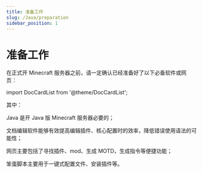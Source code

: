 ```yaml
---
title: 准备工作
slug: /Java/preparation
sidebar_position: 1
---
```


# 准备工作

在正式开 Minecraft 服务器之前，请一定确认已经准备好了以下必备软件或网页：

import DocCardList from '@theme/DocCardList';

<DocCardList />

其中：

Java 是开 Java 版 Minecraft 服务器必要的；

文档编辑软件能够有效提高编辑插件、核心配置时的效率，降低错误使用语法的可能性；

网页主要包括了寻找插件、mod、生成 MOTD，生成指令等便捷功能；

笨蛋脚本主要用于一键式配置文件、安装插件等。
